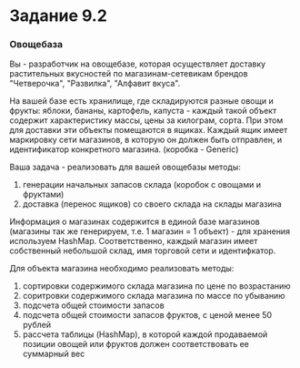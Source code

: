 <h1>Задание 9.2</h1>

<h3>Овощебаза</h3>

<p>
    Вы - разработчик на овощебазе, которая осуществляет доставку растительных вкусностей по магазинам-сетевикам брендов "Четверочка", "Развилка", "Алфавит вкуса". 
</p>
<p>
    На вашей базе есть хранилище, где складируются разные овощи и фрукты: яблоки, бананы, картофель, капуста - каждый такой объект содержит характеристику массы, цены за килограм, сорта. При этом для доставки эти объекты помещаются в ящиках. Каждый ящик имеет маркировку сети магазинов, в которую он должен быть отправлен, и идентификатор конкретного магазина. (коробка - Generic)
</p>
Ваша задача - реализовать для вашей овощебазы методы:
<ol>
<li>генерации начальных запасов склада (коробок с овощами и фруктами)</li>
<li>доставка (перенос ящиков) со своего склада на склады магазина</li>
</ol>
<p>
    Информация о магазинах содержится в единой базе магазинов (магазины так же генерируем, т.е. 1 магазин = 1 объект) - для хранения используем HashMap.
Соответственно, каждый магазин имеет собственный небольшой склад, имя торговой сети и идентифкатор.
</p>
<p>
    Для объекта магазина необходимо реализовать методы:
</p>
<ol>
    <li>сортировки содержимого склада магазина по цене по возрастанию</li>
    <li>соритровки содержимого склада магазина по массе по убыванию</li>
    <li>подсчета общей стоимости запасов</li>
    <li>подсчета общей стоимости запасов фруктов, с ценой менее 50 рублей</li>
    <li>рассчета таблицы (HashMap), в которой каждой продаваемой позиции овощей или фруктов должен соответствовать ее суммарный вес</li>
</ol>
